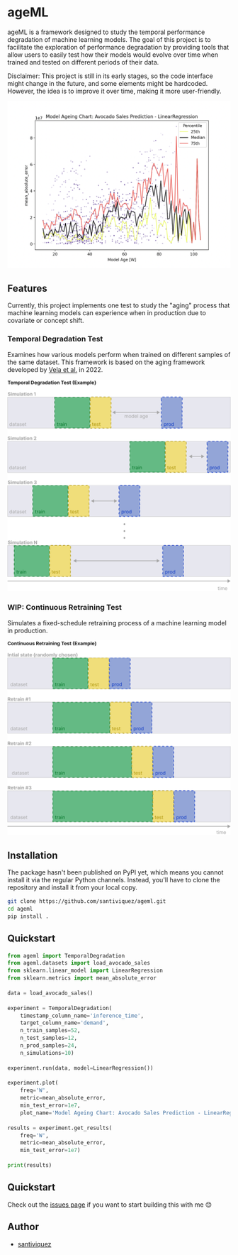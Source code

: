 
# ageML
ageML is a framework designed to study the temporal performance degradation of machine learning models. The goal of this project is to facilitate the exploration of performance degradation by providing tools that allow users to easily test how their models would evolve over time when trained and tested on different periods of their data.

Disclaimer: This project is still in its early stages, so the code interface might change in the future, and some elements might be hardcoded. However, the idea is to improve it over time, making it more user-friendly.


<p align="center">
 <img src="figures/model_aging_plot_avocados_lr.png" alt="temporal degradation plot of a linear regressor on the avocado sales dataset" width="600"/>
</p>

## Features
Currently, this project implements one test to study the "aging" process that machine learning models can experience when in production due to covariate or concept shift.

### Temporal Degradation Test
Examines how various models perform when trained on different samples of the same dataset. This framework is based on the aging framework developed by [Vela et al.](https://www.nature.com/articles/s41598-022-15245-z) in 2022.

<p align="center">
 <img src="figures/temporal_degradadation_test.svg" alt="temporal degradation test" width="600"/>
</p>

### WIP: Continuous Retraining Test
Simulates a fixed-schedule retraining process of a machine learning model in production.
<p align="center">
 <img src="figures/continuous_retraining_test.svg" alt="continuous retraining test" width="600"/>
</p>


## Installation
The package hasn't been published on PyPI yet, which means you cannot install it via the regular Python channels. Instead, you'll have to clone the repository and install it from your local copy.

```bash
git clone https://github.com/santiviquez/ageml.git
cd ageml
pip install .
```

## Quickstart

```python
from ageml import TemporalDegradation
from ageml.datasets import load_avocado_sales
from sklearn.linear_model import LinearRegression
from sklearn.metrics import mean_absolute_error

data = load_avocado_sales()

experiment = TemporalDegradation(
    timestamp_column_name='inference_time',
    target_column_name='demand',
    n_train_samples=52,
    n_test_samples=12,
    n_prod_samples=24,
    n_simulations=10)

experiment.run(data, model=LinearRegression())

experiment.plot(
    freq='W',
    metric=mean_absolute_error,
    min_test_error=1e7,
    plot_name='Model Ageing Chart: Avocado Sales Prediction - LinearRegression')

results = experiment.get_results(
    freq='W',
    metric=mean_absolute_error,
    min_test_error=1e7)

print(results)
```

## Quickstart
Check out the [issues page](https://github.com/santiviquez/ageml/issues) if you want to start building this with me 😊

## Author
- [santiviquez](https://www.twitter.com/santiviquez)

